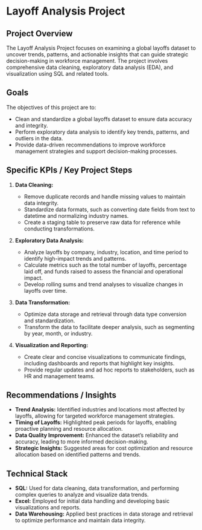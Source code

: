 # Layoff Analysis Project

## Project Overview
The Layoff Analysis Project focuses on examining a global layoffs dataset to uncover trends, patterns, and actionable insights that can guide strategic decision-making in workforce management. The project involves comprehensive data cleaning, exploratory data analysis (EDA), and visualization using SQL and related tools.

## Goals
The objectives of this project are to:
- Clean and standardize a global layoffs dataset to ensure data accuracy and integrity.
- Perform exploratory data analysis to identify key trends, patterns, and outliers in the data.
- Provide data-driven recommendations to improve workforce management strategies and support decision-making processes.

## Specific KPIs / Key Project Steps
1. **Data Cleaning:**
   - Remove duplicate records and handle missing values to maintain data integrity.
   - Standardize data formats, such as converting date fields from text to datetime and normalizing industry names.
   - Create a staging table to preserve raw data for reference while conducting transformations.

2. **Exploratory Data Analysis:**
   - Analyze layoffs by company, industry, location, and time period to identify high-impact trends and patterns.
   - Calculate metrics such as the total number of layoffs, percentage laid off, and funds raised to assess the financial and operational impact.
   - Develop rolling sums and trend analyses to visualize changes in layoffs over time.

3. **Data Transformation:**
   - Optimize data storage and retrieval through data type conversion and standardization.
   - Transform the data to facilitate deeper analysis, such as segmenting by year, month, or industry.

4. **Visualization and Reporting:**
   - Create clear and concise visualizations to communicate findings, including dashboards and reports that highlight key insights.
   - Provide regular updates and ad hoc reports to stakeholders, such as HR and management teams.

## Recommendations / Insights
- **Trend Analysis:** Identified industries and locations most affected by layoffs, allowing for targeted workforce management strategies.
- **Timing of Layoffs:** Highlighted peak periods for layoffs, enabling proactive planning and resource allocation.
- **Data Quality Improvement:** Enhanced the dataset’s reliability and accuracy, leading to more informed decision-making.
- **Strategic Insights:** Suggested areas for cost optimization and resource allocation based on identified patterns and trends.

## Technical Stack
- **SQL:** Used for data cleaning, data transformation, and performing complex queries to analyze and visualize data trends.
- **Excel:** Employed for initial data handling and developing basic visualizations and reports.
- **Data Warehousing:** Applied best practices in data storage and retrieval to optimize performance and maintain data integrity.
